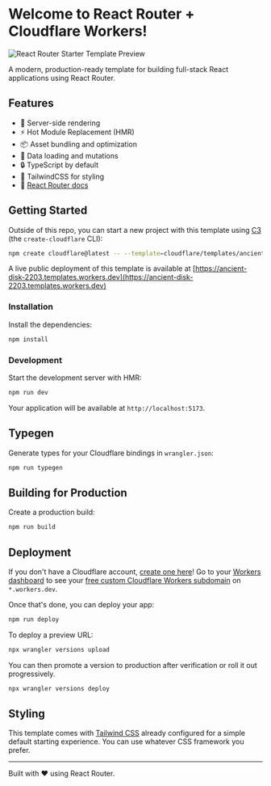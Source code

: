 # Welcome to React Router + Cloudflare Workers!

![React Router Starter Template Preview](https://imagedelivery.net/wSMYJvS3Xw-n339CbDyDIA/bfdc2f85-e5c9-4c92-128b-3a6711249800/public)

<!-- dash-content-start -->

A modern, production-ready template for building full-stack React applications using React Router.

## Features

- 🚀 Server-side rendering
- ⚡️ Hot Module Replacement (HMR)
- 📦 Asset bundling and optimization
- 🔄 Data loading and mutations
- 🔒 TypeScript by default
- 🎉 TailwindCSS for styling
- 📖 [React Router docs](https://reactrouter.com/)

<!-- dash-content-end -->

## Getting Started

Outside of this repo, you can start a new project with this template using [C3](https://developers.cloudflare.com/pages/get-started/c3/) (the `create-cloudflare` CLI):

```bash
npm create cloudflare@latest -- --template=cloudflare/templates/ancient-disk-2203
```

A live public deployment of this template is available at [https://ancient-disk-2203.templates.workers.dev](https://ancient-disk-2203.templates.workers.dev)

### Installation

Install the dependencies:

```bash
npm install
```

### Development

Start the development server with HMR:

```bash
npm run dev
```

Your application will be available at `http://localhost:5173`.

## Typegen

Generate types for your Cloudflare bindings in `wrangler.json`:

```sh
npm run typegen
```

## Building for Production

Create a production build:

```bash
npm run build
```

## Deployment

If you don't have a Cloudflare account, [create one here](https://dash.cloudflare.com/sign-up)! Go to your [Workers dashboard](https://dash.cloudflare.com/?to=%2F%3Aaccount%2Fworkers-and-pages) to see your [free custom Cloudflare Workers subdomain](https://developers.cloudflare.com/workers/configuration/routing/workers-dev/) on `*.workers.dev`.

Once that's done, you can deploy your app:

```sh
npm run deploy
```

To deploy a preview URL:

```sh
npx wrangler versions upload
```

You can then promote a version to production after verification or roll it out progressively.

```sh
npx wrangler versions deploy
```

## Styling

This template comes with [Tailwind CSS](https://tailwindcss.com/) already configured for a simple default starting experience. You can use whatever CSS framework you prefer.

---

Built with ❤️ using React Router.
